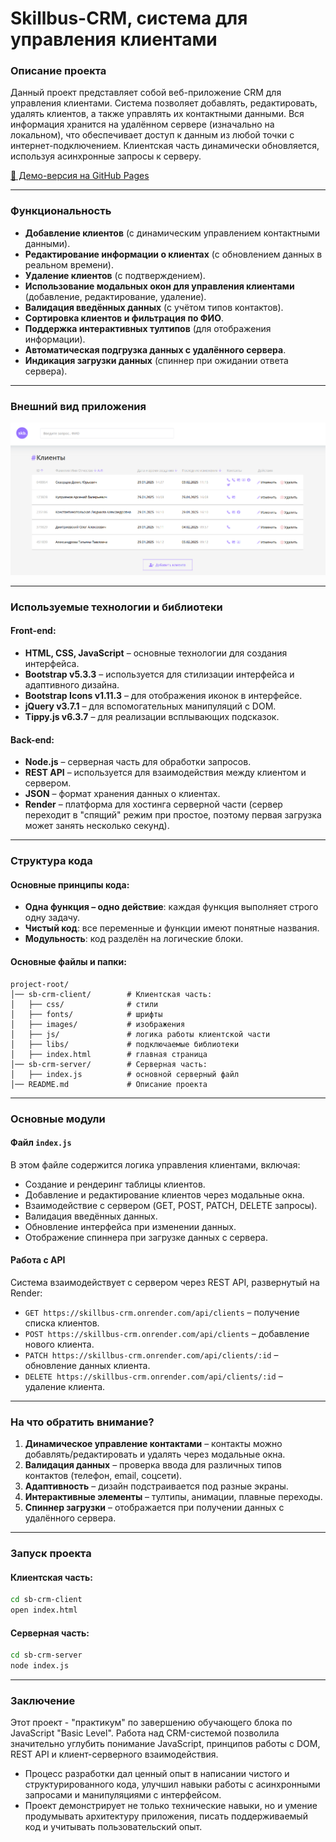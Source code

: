 # Skillbus-CRM, система для управления клиентами

### Описание проекта

Данный проект представляет собой веб-приложение CRM для управления клиентами. Система позволяет добавлять, редактировать, удалять клиентов, а также управлять их контактными данными. Вся информация хранится на удалённом сервере (изначально на локальном), что обеспечивает доступ к данным из любой точки с интернет-подключением. Клиентская часть динамически обновляется, используя асинхронные запросы к серверу.

[🔗 Демо-версия на GitHub Pages](https://matowdev.github.io/fullstack-js-by-skillbox/core-courses/3-js-basic-level/practicum-js-basic-level/sb-crm-client/)

---

### Функциональность

- **Добавление клиентов** (с динамическим управлением контактными данными).
- **Редактирование информации о клиентах** (с обновлением данных в реальном времени).
- **Удаление клиентов** (с подтверждением).
- **Использование модальных окон для управления клиентами** (добавление, редактирование, удаление).
- **Валидация введённых данных** (с учётом типов контактов).
- **Сортировка клиентов и фильтрация по ФИО**.
- **Поддержка интерактивных тултипов** (для отображения информации).
- **Автоматическая подгрузка данных с удалённого сервера**.
- **Индикация загрузки данных** (спиннер при ожидании ответа сервера).

---

### Внешний вид приложения

![Skillbus-CRM](https://github.com/matowdev/fullstack-js-by-skillbox/blob/main/core-courses/3-js-basic-level/practicum-js-basic-level/sb-crm-client/images/final-app-view.png?raw=true)

---

### Используемые технологии и библиотеки

#### Front-end:

- **HTML, CSS, JavaScript** – основные технологии для создания интерфейса.
- **Bootstrap v5.3.3** – используется для стилизации интерфейса и адаптивного дизайна.
- **Bootstrap Icons v1.11.3** – для отображения иконок в интерфейсе.
- **jQuery v3.7.1** – для вспомогательных манипуляций с DOM.
- **Tippy.js v6.3.7** – для реализации всплывающих подсказок.

#### Back-end:

- **Node.js** – серверная часть для обработки запросов.
- **REST API** – используется для взаимодействия между клиентом и сервером.
- **JSON** – формат хранения данных о клиентах.
- **Render** – платформа для хостинга серверной части (сервер переходит в "спящий" режим при простое, поэтому первая загрузка может занять несколько секунд).

---

### Структура кода

#### Основные принципы кода:

- **Одна функция – одно действие**: каждая функция выполняет строго одну задачу.
- **Чистый код**: все переменные и функции имеют понятные названия.
- **Модульность**: код разделён на логические блоки.

#### Основные файлы и папки:

```
project-root/
│── sb-crm-client/        # Клиентская часть:
│   ├── css/              # стили
│   ├── fonts/            # шрифты
│   ├── images/           # изображения
│   ├── js/               # логика работы клиентской части
│   ├── libs/             # подключаемые библиотеки
│   ├── index.html        # главная страница
│── sb-crm-server/        # Серверная часть:
│   ├── index.js          # основной серверный файл
│── README.md             # Описание проекта
```

---

### Основные модули

#### Файл `index.js`

В этом файле содержится логика управления клиентами, включая:

- Создание и рендеринг таблицы клиентов.
- Добавление и редактирование клиентов через модальные окна.
- Взаимодействие с сервером (GET, POST, PATCH, DELETE запросы).
- Валидация введённых данных.
- Обновление интерфейса при изменении данных.
- Отображение спиннера при загрузке данных с сервера.

#### Работа с API

Система взаимодействует с сервером через REST API, развернутый на Render:

- `GET https://skillbus-crm.onrender.com/api/clients` – получение списка клиентов.
- `POST https://skillbus-crm.onrender.com/api/clients` – добавление нового клиента.
- `PATCH https://skillbus-crm.onrender.com/api/clients/:id` – обновление данных клиента.
- `DELETE https://skillbus-crm.onrender.com/api/clients/:id` – удаление клиента.

---

### На что обратить внимание?

1. **Динамическое управление контактами** – контакты можно добавлять/редактировать и удалять через модальные окна.
2. **Валидация данных** – проверка ввода для различных типов контактов (телефон, email, соцсети).
3. **Адаптивность** – дизайн подстраивается под разные экраны.
4. **Интерактивные элементы** – тултипы, анимации, плавные переходы.
5. **Спиннер загрузки** – отображается при получении данных с удалённого сервера.

---

### Запуск проекта

#### Клиентская часть:

```sh
cd sb-crm-client
open index.html
```

#### Серверная часть:

```sh
cd sb-crm-server
node index.js
```

---

### Заключение

Этот проект - "практикум" по завершению обучающего блока по JavaScript "Basic Level". Работа над CRM-системой позволила значительно углубить понимание JavaScript, принципов работы с DOM, REST API и клиент-серверного взаимодействия.

- Процесс разработки дал ценный опыт в написании чистого и структурированного кода, улучшил навыки работы с асинхронными запросами и манипуляциями с интерфейсом.
- Проект демонстрирует не только технические навыки, но и умение продумывать архитектуру приложения, писать поддерживаемый код и учитывать пользовательский опыт.
